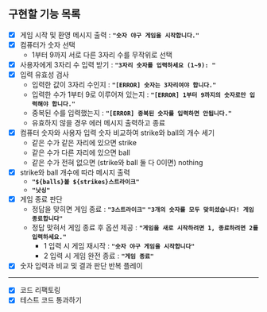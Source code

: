 ## 구현할 기능 목록

- [x] 게임 시작 및 환영 메시지 출력 : **`"숫자 야구 게임을 시작합니다."`**
- [x] 컴퓨터가 숫자 선택
  - 1부터 9까지 서로 다른 3자리 수를 무작위로 선택
- [x] 사용자에게 3자리 수 입력 받기 : **`"3자리 숫자를 입력하세요 (1~9): "`**
- [x] 입력 유효성 검사
  - 입력한 값이 3자리 수인지 : **`"[ERROR] 숫자는 3자리여야 합니다."`**
  - 입력한 수가 1부터 9로 이루어져 있는지 : **`"[ERROR] 1부터 9까지의 숫자로만 입력해야 합니다."`**
  - 중복된 수를 입력했는지 : **`"[ERROR] 중복된 숫자를 입력하면 안됩니다."`**
  - 유효하지 않을 경우 에러 메시지 출력하고 종료
- [x] 컴퓨터 숫자와 사용자 입력 숫자 비교하여 strike와 ball의 개수 세기
  - 같은 수가 같은 자리에 있으면 strike
  - 같은 수가 다른 자리에 있으면 ball
  - 같은 수가 전혀 없으면 (strike와 ball 둘 다 0이면) nothing
- [x] strike와 ball 개수에 따라 메시지 출력
  - **`"${balls}볼 ${strikes}스트라이크"`**
  - **`"낫싱"`**
- [x] 게임 종료 판단
  - 정답을 맞히면 게임 종료 : **`"3스트라이크"`** **`"3개의 숫자를 모두 맞히셨습니다! 게임 종료합니다"`**
  - 정답 맞혀서 게임 종료 후 옵션 제공 : **`"게임을 새로 시작하려면 1, 종료하려면 2를 입력하세요."`**
    - 1 입력 시 게임 재시작 : **`"숫자 야구 게임을 시작합니다"`**
    - 2 입력 시 게임 완전 종료 : **`"게임 종료"`**
- [x] 숫자 입력과 비교 및 결과 판단 반복 플레이

---

- [x] 코드 리팩토링
- [x] 테스트 코드 통과하기
